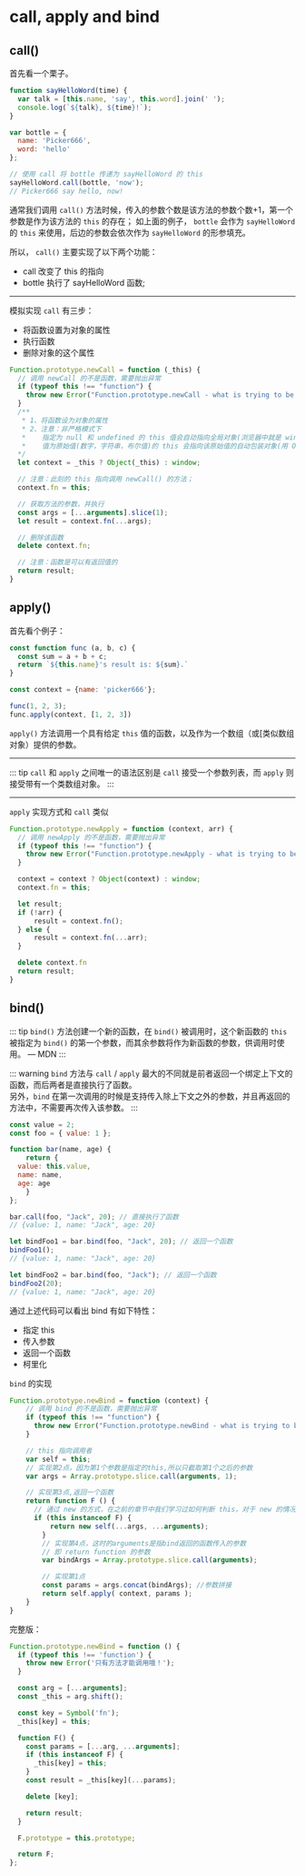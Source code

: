 # call, apply and bind

## call()

首先看一个栗子。

```js
function sayHelloWord(time) {
  var talk = [this.name, 'say', this.word].join(' ');
  console.log(`${talk}, ${time}!`);
}

var bottle = {
  name: 'Picker666',
  word: 'hello'
};

// 使用 call 将 bottle 传递为 sayHelloWord 的 this
sayHelloWord.call(bottle, 'now');
// Picker666 say hello, now!
```

通常我们调用 `call()` 方法时候，传入的参数个数是该方法的参数个数+1，第一个参数是作为该方法的 `this` 的存在；
如上面的例子， `bottle` 会作为 `sayHelloWord` 的 `this` 来使用，后边的参数会依次作为 `sayHelloWord` 的形参填充。

所以， `call()` 主要实现了以下两个功能：

* call 改变了 this 的指向
* bottle 执行了 sayHelloWord 函数;

---

模拟实现 `call` 有三步：

* 将函数设置为对象的属性
* 执行函数
* 删除对象的这个属性

```js
Function.prototype.newCall = function (_this) {
  // 调用 newCall 的不是函数，需要抛出异常
  if (typeof this !== "function") {
    throw new Error("Function.prototype.newCall - what is trying to be bound is not callable");
  }
  /**
   * 1、将函数设为对象的属性
   * 2、注意：非严格模式下
   *    指定为 null 和 undefined 的 this 值会自动指向全局对象(浏览器中就是 window 对象)
   *    值为原始值(数字，字符串，布尔值)的 this 会指向该原始值的自动包装对象(用 Object() 转换）
  */
  let context = _this ? Object(_this) : window;

  // 注意：此刻的 this 指向调用 newCall() 的方法；
  context.fn = this;

  // 获取方法的参数，并执行
  const args = [...arguments].slice(1);
  let result = context.fn(...args);

  // 删除该函数
  delete context.fn;

  // 注意：函数是可以有返回值的
  return result;
}
```

## apply()

首先看个例子：

```js
const function func (a, b, c) {
  const sum = a + b + c;
  return `${this.name}'s result is: ${sum}.`
}

const context = {name: 'picker666'};

func(1, 2, 3);
func.apply(context, [1, 2, 3])
```

`apply()` 方法调用一个具有给定 `this` 值的函数，以及作为一个数组（或[类似数组对象）提供的参数。

---

::: tip
`call` 和 `apply` 之间唯一的语法区别是 `call` 接受一个参数列表，而 `apply` 则接受带有一个类数组对象。
:::

---

`apply` 实现方式和 `call` 类似

```js
Function.prototype.newApply = function (context, arr) {
  // 调用 newApply 的不是函数，需要抛出异常
  if (typeof this !== "function") {
    throw new Error("Function.prototype.newApply - what is trying to be bound is not callable");
  }

  context = context ? Object(context) : window; 
  context.fn = this;

  let result;
  if (!arr) {
      result = context.fn();
  } else {
      result = context.fn(...arr);
  }

  delete context.fn
  return result;
}
```

## bind()

::: tip
`bind()` 方法创建一个新的函数，在 `bind()` 被调用时，这个新函数的 `this` 被指定为 `bind()` 的第一个参数，而其余参数将作为新函数的参数，供调用时使用。  — MDN
:::

::: warning
`bind` 方法与 `call` / `apply` 最大的不同就是前者返回一个绑定上下文的函数，而后两者是直接执行了函数。<br />
另外，`bind` 在第一次调用的时候是支持传入除上下文之外的参数，并且再返回的方法中，不需要再次传入该参数。
:::

```js
const value = 2;
const foo = { value: 1 };

function bar(name, age) {
    return {
  value: this.value,
  name: name,
  age: age
    }
};

bar.call(foo, "Jack", 20); // 直接执行了函数
// {value: 1, name: "Jack", age: 20}

let bindFoo1 = bar.bind(foo, "Jack", 20); // 返回一个函数
bindFoo1();
// {value: 1, name: "Jack", age: 20}

let bindFoo2 = bar.bind(foo, "Jack"); // 返回一个函数
bindFoo2(20);
// {value: 1, name: "Jack", age: 20}
```

通过上述代码可以看出 bind 有如下特性：

* 指定 this
* 传入参数
* 返回一个函数
* 柯里化

`bind` 的实现

```js
Function.prototype.newBind = function (context) {
    // 调用 bind 的不是函数，需要抛出异常
    if (typeof this !== "function") {
      throw new Error("Function.prototype.newBind - what is trying to be bound is not callable");
    }

    // this 指向调用者
    var self = this;
    // 实现第2点，因为第1个参数是指定的this,所以只截取第1个之后的参数
    var args = Array.prototype.slice.call(arguments, 1); 

    // 实现第3点,返回一个函数
    return function F () {
      // 通过 new 的方式，在之前的章节中我们学习过如何判断 this，对于 new 的情况来说，不会被任何方式改变 this，所以对于这种情况我们需要忽略传入的 this
      if (this instanceof F) {
          return new self(...args, ...arguments);
        }
        // 实现第4点，这时的arguments是指bind返回的函数传入的参数
        // 即 return function 的参数
        var bindArgs = Array.prototype.slice.call(arguments);

        // 实现第1点
        const params = args.concat(bindArgs); //参数拼接
        return self.apply( context, params );
    }
}
```

完整版：

```js
Function.prototype.newBind = function () {
  if (typeof this !== 'function') {
    throw new Error('只有方法才能调用哦！');
  }

  const arg = [...arguments];
  const _this = arg.shift();

  const key = Symbol('fn');
  _this[key] = this;

  function F() {
    const params = [...arg, ...arguments];
    if (this instanceof F) {
      _this[key] = this;
    }
    const result = _this[key](...params);

    delete [key];

    return result;
  }

  F.prototype = this.prototype;

  return F;
};
```
